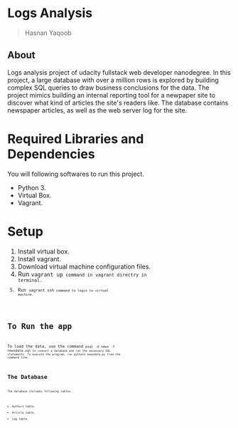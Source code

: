 # Logs Analysis
> Hasnan Yaqoob
## About
Logs analysis project of udacity fullstack web developer nanodegree. In this project, a large database with over a million rows is explored by building complex SQL queries to draw business conclusions for the data. The project mimics building an internal reporting tool for a newpaper site to discover what kind of articles the site's readers like. The database contains newspaper articles, as well as the web server log for the site.
# Required Libraries and Dependencies
You will following softwares to run this project.
* Python 3.
* Virtual Box.
* Vagrant.
# Setup
1. Install virtual box.
2. Install vagrant.
3. Download virtual machine configuration files.
4. Run <code>vagrant up<code> command in vagrant directry in terminal.
5. Run <code>vagrant ssh<code> command to login to virtual machine.
  
# To Run the app 
To load the data, use the command <code>psql -d news -f newsdata.sql<code> to connect a database and run the necessary SQL statements.
To execute the program, run python3 newsdata.py from the command line.

# The Database
The database includes following tables.
* Authors table.
* Article table.
* Log table.
